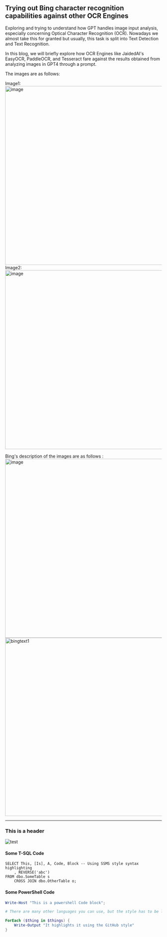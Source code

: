 ## Trying out Bing character recognition capabilities against other OCR Engines

Exploring and trying to understand how GPT handles image input analysis, especially concerning Optical Character Recognition (OCR). Nowadays we almost take this for granted but usually, this task is split into Text Detection and Text Recognition. 

In this blog, we will briefly explore how OCR Engines like JaidedAI's EasyOCR, PaddleOCR, and Tesseract fare against the results obtained from analyzing images in GPT4 through a prompt. 

The images are as follows: 

Image1:
<img width="575" alt="image" src="https://github.com/vijayvanapalli96/vijay.github.io/assets/46009628/a76bdd30-4536-4f17-ba59-d3881d7b2ffd">
Image2: 
<img width="575" alt="image" src="https://github.com/vijayvanapalli96/vijay.github.io/assets/46009628/8c71158b-ef2b-493a-939e-356c95a403bd">

Bing's description of the images are as  follows :
<img width="575" alt="image" src="https://github.com/vijayvanapalli96/vijay.github.io/assets/46009628/055c48a2-9682-440e-821c-7fb5ed27af44">
<img width="573" alt="bingtext1" src="https://github.com/vijayvanapalli96/vijay.github.io/assets/46009628/32ceb3c4-5e37-4a14-83d0-d2ede0c06257">


---

### This is a header

![test](https://github.com/vijayvanapalli96/vijay.github.io/assets/46009628/f2ed167e-4c86-4a3a-98df-2a3c1085cc61)

#### Some T-SQL Code

```tsql
SELECT This, [Is], A, Code, Block -- Using SSMS style syntax highlighting
    , REVERSE('abc')
FROM dbo.SomeTable s
    CROSS JOIN dbo.OtherTable o;
```

#### Some PowerShell Code

```powershell
Write-Host "This is a powershell Code block";

# There are many other languages you can use, but the style has to be loaded first

ForEach ($thing in $things) {
    Write-Output "It highlights it using the GitHub style"
}
```
